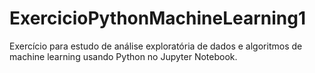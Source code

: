 # ExercicioPythonMachineLearning1
Exercício para estudo de análise exploratória de dados e algoritmos de machine learning usando  Python no Jupyter Notebook.

